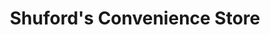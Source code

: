 ---
title: "Shuford's Convenience Store"
url: /marion/shufords-convenience-store/
shop: convenience
---